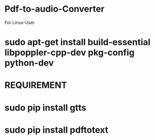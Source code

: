 # Pdf-to-audio-Converter

For Linux-User
# sudo apt-get install build-essential libpoppler-cpp-dev pkg-config python-dev

# REQUIREMENT

# sudo pip install gtts
# sudo pip install pdftotext
